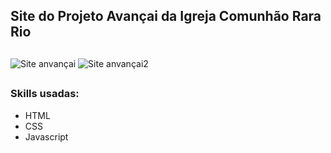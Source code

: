 ## Site do Projeto Avançai da Igreja Comunhão Rara Rio
##
![Site anvançai](https://github.com/user-attachments/assets/0f6a9201-a32b-4cd5-8a29-075007b4a42f)
![Site anvançai2](https://github.com/user-attachments/assets/cdc44a1b-6878-4ebf-9c4d-9d3ed2f09c8c)
##
### Skills usadas: 
- HTML
- CSS
- Javascript
